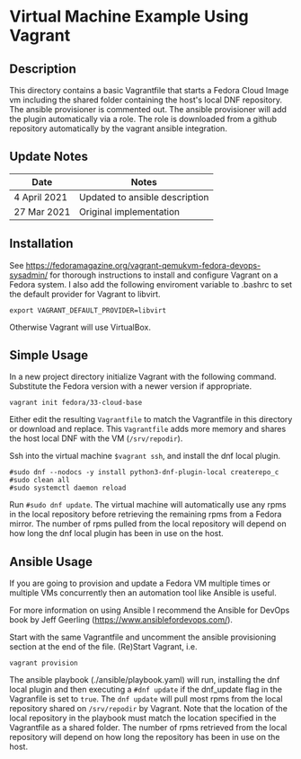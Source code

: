 Virtual Machine Example Using Vagrant
==================

## Description

This directory contains a basic Vagrantfile that starts a Fedora Cloud Image vm including the shared folder containing the host's local DNF repository. The ansible provisioner is commented out. The ansible provisioner will add the plugin automatically via a role. The role is downloaded from a github repository automatically by the vagrant ansible integration.

## Update Notes
Date        | Notes
----------  | -------------------------------
4 April 2021 | Updated to ansible description
27 Mar 2021  | Original implementation

## Installation

See https://fedoramagazine.org/vagrant-qemukvm-fedora-devops-sysadmin/ for thorough instructions to install and configure Vagrant on a Fedora system. I also add the following enviroment variable to .bashrc to set the default provider for Vagrant to libvirt.

```
export VAGRANT_DEFAULT_PROVIDER=libvirt
```

Otherwise Vagrant will use VirtualBox.

## Simple Usage

In a new project directory initialize Vagrant with the following command. Substitute the Fedora version with a newer version if appropriate.

```
vagrant init fedora/33-cloud-base 
```

Either edit the resulting `Vagrantfile` to match the Vagrantfile in this directory or download and replace. This `Vagrantfile` adds more memory and shares the host local DNF with the VM (`/srv/repodir`).

Ssh into the virtual machine `$vagrant ssh`, and install the dnf local plugin.

```
#sudo dnf --nodocs -y install python3-dnf-plugin-local createrepo_c
#sudo clean all
#sudo systemctl daemon reload
```
Run `#sudo dnf update`. The virtual machine will automatically use any rpms in the local repository before retrieving the remaining rpms from a Fedora mirror. The number of rpms pulled from the local repository will depend on how long the dnf local plugin has been in use on the host.

## Ansible Usage

If you are going to provision and update a Fedora VM multiple times or multiple VMs concurrently then an automation tool like Ansible is useful.

For more information on using Ansible I recommend the Ansible for DevOps book by Jeff Geerling (https://www.ansiblefordevops.com/).

Start with the same Vagrantfile and uncomment the ansible provisioning section at the end of the file. (Re)Start Vagrant, i.e.

```
vagrant provision
```

The ansible playbook (./ansible/playbook.yaml) will run, installing the dnf local plugin and then executing a `#dnf update` if the dnf_update flag in the Vagranfile is set to `true`. The `dnf update` will pull most rpms from the local repository shared on `/srv/repodir` by Vagrant. Note that the location of the local repository in the playbook must match the location specified in the Vagrantfile as a shared folder. The number of rpms retrieved from the local repository will depend on how long the repository has been in use on the host.

